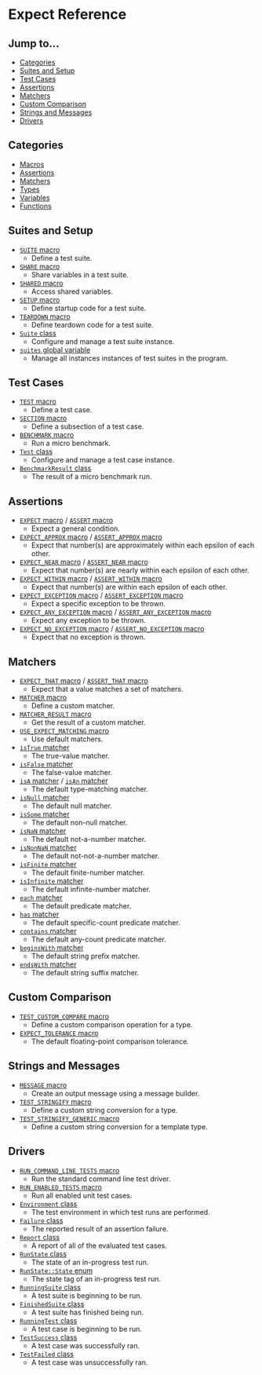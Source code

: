 # Expect Reference

## Jump to...
- [Categories](#Categories)
- [Suites and Setup](#Suites-and-Setup)
- [Test Cases](#Test-Cases)
- [Assertions](#Assertions)
- [Matchers](#Matchers)
- [Custom Comparison](#Custom-Comparison)
- [Strings and Messages](#Strings-and-Messages)
- [Drivers](#Drivers)

## Categories
- [Macros](Macros)
- [Assertions](Assertions)
- [Matchers](Matchers)
- [Types](Types)
- [Variables](Variables)
- [Functions](Functions)

## Suites and Setup
- [`SUITE` macro](Macros/SUITE.md)
  - Define a test suite.
- [`SHARE` macro](Macros/SHARE.md)
  - Share variables in a test suite.
- [`SHARED` macro](Macros/SHARED.md)
  - Access shared variables.
- [`SETUP` macro](Macros/SETUP.md)
  - Define startup code for a test suite.
- [`TEARDOWN` macro](Macros/TEARDOWN.md)
  - Define teardown code for a test suite.
- [`Suite` class](Types/Suite.md)
  - Configure and manage a test suite instance.
- [`suites` global variable](Variables/suites.md)
  - Manage all instances instances of test suites in the program.

## Test Cases
- [`TEST` macro](Macros/TEST.md)
  - Define a test case.
- [`SECTION` macro](Macros/SECTION.md)
  - Define a subsection of a test case.
- [`BENCHMARK` macro](Macros/BENCHMARK.md)
  - Run a micro benchmark.
- [`Test` class](Types/Test.md)
  - Configure and manage a test case instance.
- [`BenchmarkResult` class](Types/BenchmarkResult.md)
  - The result of a micro benchmark run.

## Assertions
- [`EXPECT` macro](Assertions/EXPECT.md) / [`ASSERT` macro](Assertions/EXPECT.md)
  - Expect a general condition.
- [`EXPECT_APPROX` macro](Assertions/EXPECT_APPROX.md) / [`ASSERT_APPROX` macro](Assertions/EXPECT_APPROX.md)
  - Expect that number(s) are approximately within each epsilon of each other.
- [`EXPECT_NEAR` macro](Assertions/EXPECT_NEAR.md) / [`ASSERT_NEAR` macro](Assertions/EXPECT_NEAR.md)
  - Expect that number(s) are nearly within each epsilon of each other.
- [`EXPECT_WITHIN` macro](Assertions/EXPECT_WITHIN.md) / [`ASSERT_WITHIN` macro](Assertions/EXPECT_WITHIN.md)
  - Expect that number(s) are within each epsilon of each other.
- [`EXPECT_EXCEPTION` macro](Assertions/EXPECT_EXCEPTION.md) / [`ASSERT_EXCEPTION` macro](Assertions/EXPECT_EXCEPTION.md)
  - Expect a specific exception to be thrown.
- [`EXPECT_ANY_EXCEPTION` macro](Assertions/EXPECT_ANY_EXCEPTION.md) / [`ASSERT_ANY_EXCEPTION` macro](Assertions/EXPECT_ANY_EXCEPTION.md)
  - Expect any exception to be thrown.
- [`EXPECT_NO_EXCEPTION` macro](Assertions/EXPECT_NO_EXCEPTION.md) / [`ASSERT_NO_EXCEPTION` macro](Assertions/EXPECT_NO_EXCEPTION.md)
  - Expect that no exception is thrown.

## Matchers
- [`EXPECT_THAT` macro](Matchers/EXPECT_THAT.md) / [`ASSERT_THAT` macro](Matchers/EXPECT_THAT.md)
  - Expect that a value matches a set of matchers.
- [`MATCHER` macro](Matchers/MATCHER.md)
  - Define a custom matcher.
- [`MATCHER_RESULT` macro](Matchers/MATCHER_RESULT.md)
  - Get the result of a custom matcher.
- [`USE_EXPECT_MATCHING` macro](Matchers/USE_EXPECT_MATCHING.md)
  - Use default matchers.
- [`isTrue` matcher](Matchers/isTrue.md)
  - The true-value matcher.
- [`isFalse` matcher](Matchers/isFalse.md)
  - The false-value matcher.
- [`isA` matcher](Matchers/isA.md) / [`isAn` matcher](Matchers/isA.md)
  - The default type-matching matcher.
- [`isNull` matcher](Matchers/isNull.md)
  - The default null matcher.
- [`isSome` matcher](Matchers/isSome.md)
  - The default non-null matcher.
- [`isNaN` matcher](Matchers/isNaN.md)
  - The default not-a-number matcher.
- [`isNonNaN` matcher](Matchers/isNonNaN.md)
  - The default not-not-a-number matcher.
- [`isFinite` matcher](Matchers/isFinite.md)
  - The default finite-number matcher.
- [`isInfinite` matcher](Matchers/isInfinite.md)
  - The default infinite-number matcher.
- [`each` matcher](Matchers/each.md)
  - The default predicate matcher.
- [`has` matcher](Matchers/has.md)
  - The default specific-count predicate matcher.
- [`contains` matcher](Matchers/contains.md)
  - The default any-count predicate matcher.
- [`beginsWith` matcher](Matchers/beginsWith.md)
  - The default string prefix matcher.
- [`endsWith` matcher](Matchers/endsWith.md)
  - The default string suffix matcher.

## Custom Comparison
- [`TEST_CUSTOM_COMPARE` macro](Macros/TEST_CUSTOM_COMPARE.md)
  - Define a custom comparison operation for a type.
- [`EXPECT_TOLERANCE` macro](Macros/EXPECT_TOLERANCE.md)
  - The default floating-point comparison tolerance.

## Strings and Messages
- [`MESSAGE` macro](Macros/MESSAGE.md)
  - Create an output message using a message builder.
- [`TEST_STRINGIFY` macro](Macros/TEST_STRINGIFY.md)
  - Define a custom string conversion for a type.
- [`TEST_STRINGIFY_GENERIC` macro](Macros/TEST_STRINGIFY_GENERIC.md)
  - Define a custom string conversion for a template type.

## Drivers
- [`RUN_COMMAND_LINE_TESTS` macro](Macros/RUN_COMMAND_LINE_TESTS.md)
  - Run the standard command line test driver.
- [`RUN_ENABLED_TESTS` macro](Macros/RUN_ENABLED_TESTS.md)
  - Run all enabled unit test cases.
- [`Environment` class](Types/Environment.md)
  - The test environment in which test runs are performed.
- [`Failure` class](Types/Failure.md)
  - The reported result of an assertion failure.
- [`Report` class](Types/Report.md)
  - A report of all of the evaluated test cases.
- [`RunState` class](Types/RunState.md)
  - The state of an in-progress test run.
- [`RunState::State` enum](Types/RunState.State.md)
  - The state tag of an in-progress test run.
- [`RunningSuite` class](Types/RunningSuite.md)
  - A test suite is beginning to be run.
- [`FinishedSuite` class](Types/FinishedSuite.md)
  - A test suite has finished being run.
- [`RunningTest` class](Types/RunningTest.md)
  - A test case is beginning to be run.
- [`TestSuccess` class](Types/TestSuccess.md)
  - A test case was successfully ran.
- [`TestFailed` class](Types/TestFailed.md)
  - A test case was unsuccessfully ran.
